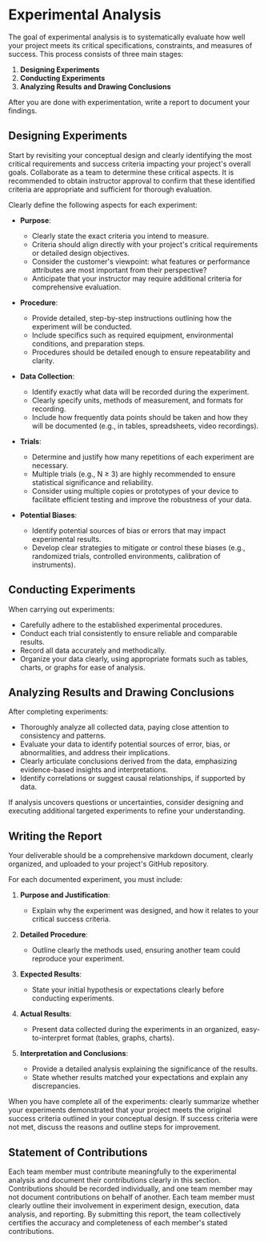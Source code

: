 # Experimental Analysis

The goal of experimental analysis is to systematically evaluate how well your project meets its critical specifications, constraints, and measures of success. This process consists of three main stages:

1. **Designing Experiments**
2. **Conducting Experiments**
3. **Analyzing Results and Drawing Conclusions**

After you are done with experimentation, write a report to document your findings.

## Designing Experiments

Start by revisiting your conceptual design and clearly identifying the most critical requirements and success criteria impacting your project's overall goals. Collaborate as a team to determine these critical aspects. It is recommended to obtain instructor approval to confirm that these identified criteria are appropriate and sufficient for thorough evaluation.

Clearly define the following aspects for each experiment:

- **Purpose**:

  - Clearly state the exact criteria you intend to measure.
  - Criteria should align directly with your project's critical requirements or detailed design objectives.
  - Consider the customer's viewpoint: what features or performance attributes are most important from their perspective?
  - Anticipate that your instructor may require additional criteria for comprehensive evaluation.

- **Procedure**:

  - Provide detailed, step-by-step instructions outlining how the experiment will be conducted.
  - Include specifics such as required equipment, environmental conditions, and preparation steps.
  - Procedures should be detailed enough to ensure repeatability and clarity.

- **Data Collection**:

  - Identify exactly what data will be recorded during the experiment.
  - Clearly specify units, methods of measurement, and formats for recording.
  - Include how frequently data points should be taken and how they will be documented (e.g., in tables, spreadsheets, video recordings).

- **Trials**:

  - Determine and justify how many repetitions of each experiment are necessary.
  - Multiple trials (e.g., N ≥ 3) are highly recommended to ensure statistical significance and reliability.
  - Consider using multiple copies or prototypes of your device to facilitate efficient testing and improve the robustness of your data.

- **Potential Biases**:

  - Identify potential sources of bias or errors that may impact experimental results.
  - Develop clear strategies to mitigate or control these biases (e.g., randomized trials, controlled environments, calibration of instruments).



## Conducting Experiments

When carrying out experiments:

- Carefully adhere to the established experimental procedures.
- Conduct each trial consistently to ensure reliable and comparable results.
- Record all data accurately and methodically.
- Organize your data clearly, using appropriate formats such as tables, charts, or graphs for ease of analysis.



## Analyzing Results and Drawing Conclusions

After completing experiments:

- Thoroughly analyze all collected data, paying close attention to consistency and patterns.
- Evaluate your data to identify potential sources of error, bias, or abnormalities, and address their implications.
- Clearly articulate conclusions derived from the data, emphasizing evidence-based insights and interpretations.
- Identify correlations or suggest causal relationships, if supported by data.

If analysis uncovers questions or uncertainties, consider designing and executing additional targeted experiments to refine your understanding.



## Writing the Report

Your deliverable should be a comprehensive markdown document, clearly organized, and uploaded to your project's GitHub repository.



For each documented experiment, you must include:

1. **Purpose and Justification**:

   - Explain why the experiment was designed, and how it relates to your critical success criteria.

2. **Detailed Procedure**:

   - Outline clearly the methods used, ensuring another team could reproduce your experiment.

3. **Expected Results**:

   - State your initial hypothesis or expectations clearly before conducting experiments.

4. **Actual Results**:

   - Present data collected during the experiments in an organized, easy-to-interpret format (tables, graphs, charts).

5. **Interpretation and Conclusions**:

   - Provide a detailed analysis explaining the significance of the results.
   - State whether results matched your expectations and explain any discrepancies.



When you have complete all of the experiments: clearly summarize whether your experiments demonstrated that your project meets the original success criteria outlined in your conceptual design. If success criteria were not met, discuss the reasons and outline steps for improvement.



## Statement of Contributions

Each team member must contribute meaningfully to the experimental analysis and document their contributions clearly in this section. Contributions should be recorded individually, and one team member may not document contributions on behalf of another. Each team member must clearly outline their involvement in experiment design, execution, data analysis, and reporting. By submitting this report, the team collectively certifies the accuracy and completeness of each member's stated contributions.
